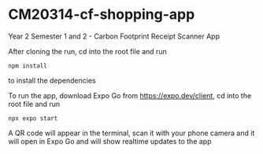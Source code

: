# CM20314-cf-shopping-app
Year 2 Semester 1 and 2 - Carbon Footprint Receipt Scanner App

After cloning the run, cd into the root file and run
```
npm install
```
to install the dependencies

To run the app, download Expo Go from https://expo.dev/client, cd into the root file and run
```
npx expo start
```
A QR code will appear in the terminal, scan it with your phone camera and it will open in Expo Go and will show realtime updates to the app
